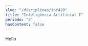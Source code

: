 ```yaml
---
slug: "/disciplinas/inf420"
title: "Inteligência Artificial I"
periodo: "5"
hasContent: false
---
```


Hello
